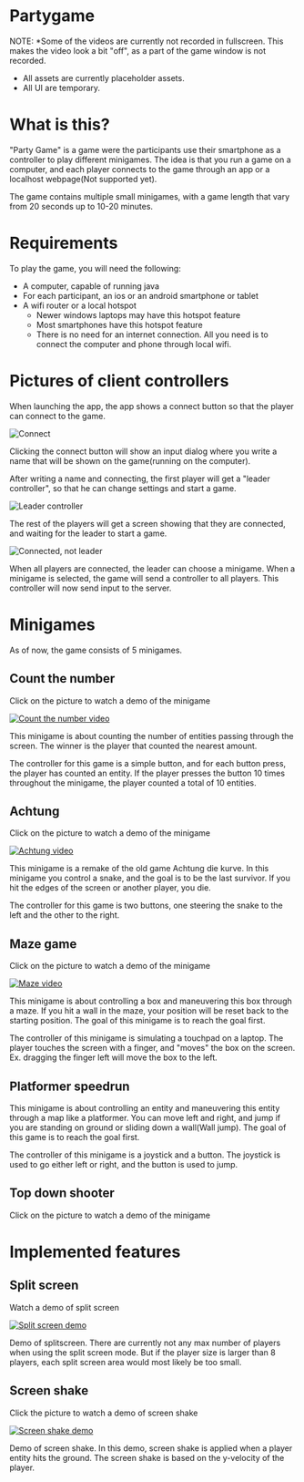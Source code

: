 # Partygame
NOTE:
*Some of the videos are currently not recorded in fullscreen. This makes the video look a bit "off", as a part of the game window is not recorded.
* All assets are currently placeholder assets.
* All UI are temporary.

# What is this?
"Party Game" is a game were the participants use their smartphone as a controller to play different minigames. The idea is that you run a game on a computer, and each player connects to the game through an app or a localhost webpage(Not supported yet).

The game contains multiple small minigames, with a game length that vary from 20 seconds up to 10-20 minutes.

# Requirements
To play the game, you will need the following:
* A computer, capable of running java 
* For each participant, an ios or an android smartphone or tablet
* A wifi router or a local hotspot
  * Newer windows laptops may have this hotspot feature
  * Most smartphones have this hotspot feature
  * There is no need for an internet connection. All you need is to connect the computer and phone through local wifi.

  
# Pictures of client controllers
When launching the app, the app shows a connect button so that the player can connect to the game.


![Connect](https://raw.githubusercontent.com/joakimandal/Partygame/master/connect.png)

Clicking the connect button will show an input dialog where you write a name that will be shown on the game(running on the computer).

After writing a name and connecting, the first player will get a "leader controller", so that he can change settings and start a game. 

![Leader controller](https://raw.githubusercontent.com/joakimandal/Partygame/master/leadercontroller.png)

The rest of the players will get a screen showing that they are connected, and waiting for the leader to start a game.

![Connected, not leader](https://raw.githubusercontent.com/joakimandal/Partygame/master/conntectedtwo.png)

When all players are connected, the leader can choose a minigame. When a minigame is selected, the game will send a controller to all players. This controller will now send input to the server.

# Minigames
As of now, the game consists of 5 minigames.

## Count the number
Click on the picture to watch a demo of the minigame

[![Count the number video](https://raw.githubusercontent.com/joakimandal/Partygame/master/countthenumber.png)](https://streamable.com/c65zt)

This minigame is about counting the number of entities passing through the screen. The winner is the player that counted the nearest amount.

The controller for this game is a simple button, and for each button press, the player has counted an entity. If the player presses the button 10 times throughout the minigame, the player counted a total of 10 entities.

## Achtung 
Click on the picture to watch a demo of the minigame

[![Achtung video](https://raw.githubusercontent.com/joakimandal/Partygame/master/countthenumber.png)](https://streamable.com/k14ji)

This minigame is a remake of the old game Achtung die kurve. In this minigame you control a snake, and the goal is to be the last survivor. If you hit the edges of the screen or another player, you die.

The controller for this game is two buttons, one steering the snake to the left and the other to the right.

## Maze game
Click on the picture to watch a demo of the minigame

[![Maze video](https://raw.githubusercontent.com/joakimandal/Partygame/master/countthenumber.png)](https://streamable.com/ri98f)

This minigame is about controlling a box and maneuvering this box through a maze. If you hit a wall in the maze, your position will be reset back to the starting position. The goal of this minigame is to reach the goal first.

The controller of this minigame is simulating a touchpad on a laptop. The player touches the screen with a finger, and "moves" the box on the screen. Ex. dragging the finger left will move the box to the left.

## Platformer speedrun
This minigame is about controlling an entity and maneuvering this entity through a map like a platformer. You can move left and right, and jump if you are standing on ground or sliding down a wall(Wall jump). The goal of this game is to reach the goal first.

The controller of this minigame is a joystick and a button. The joystick is used to go either left or right, and the button is used to jump. 

## Top down shooter
Click on the picture to watch a demo of the minigame




# Implemented features

## Split screen
Watch a demo of split screen

[![Split screen demo](https://raw.githubusercontent.com/joakimandal/Partygame/master/countthenumber.png)](https://streamable.com/vnz3e)

Demo of splitscreen. There are currently not any max number of players when using the split screen mode. But if the player size is larger than 8 players, each split screen area would most likely be too small.

## Screen shake
Click the picture to watch a demo of screen shake

[![Screen shake demo](https://raw.githubusercontent.com/joakimandal/Partygame/master/countthenumber.png)](https://streamable.com/xgzb3)

Demo of screen shake. In this demo, screen shake is applied when a player entity hits the ground. The screen shake is based on the y-velocity of the player.
